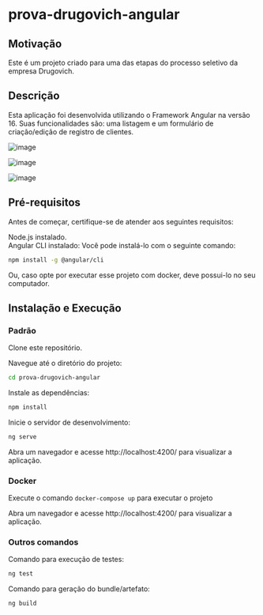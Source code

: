 # prova-drugovich-angular

## Motivação

Este é um projeto criado para uma das etapas do processo seletivo da empresa Drugovich.

## Descrição

Esta aplicação foi desenvolvida utilizando o Framework Angular na versão 16. Suas funcionalidades são: uma listagem e um formulário de criação/edição de registro de clientes.

![image](https://github.com/lucas-oliveira-viana/prova-drugovich-angular/assets/31936477/2fad0299-347d-445f-b6ba-599b03f77546)

![image](https://github.com/lucas-oliveira-viana/prova-drugovich-angular/assets/31936477/1b6ce70b-c2f1-4d9b-8d78-8353c80a62cf)

![image](https://github.com/lucas-oliveira-viana/prova-drugovich-angular/assets/31936477/da93c1af-34af-4195-a3b8-a84c6e9aa6d7)

## Pré-requisitos

Antes de começar, certifique-se de atender aos seguintes requisitos:

Node.js instalado.  
Angular CLI instalado: Você pode instalá-lo com o seguinte comando:

```bash
npm install -g @angular/cli
```

Ou, caso opte por executar esse projeto com docker, deve possui-lo no seu computador.

## Instalação e Execução

### Padrão

Clone este repositório.

Navegue até o diretório do projeto:

```bash
cd prova-drugovich-angular
```
Instale as dependências:

```bash
npm install
```

Inicie o servidor de desenvolvimento:

```bash
ng serve
```

Abra um navegador e acesse http://localhost:4200/ para visualizar a aplicação.

### Docker

Execute o comando ```docker-compose up``` para executar o projeto

Abra um navegador e acesse http://localhost:4200/ para visualizar a aplicação.

### Outros comandos

Comando para execução de testes:

```bash
ng test
```

Comando para geração do bundle/artefato:

```bash
ng build
```
